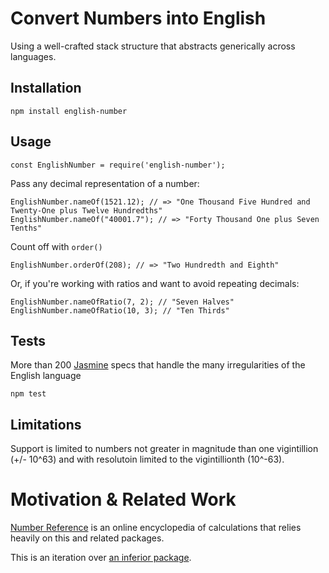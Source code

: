 # Convert Numbers into English

Using a well-crafted stack structure that abstracts generically across languages.

## Installation

```
npm install english-number
```

## Usage

```
const EnglishNumber = require('english-number');
```

Pass any decimal representation of a number:

```
EnglishNumber.nameOf(1521.12); // => "One Thousand Five Hundred and Twenty-One plus Twelve Hundredths"
EnglishNumber.nameOf("40001.7"); // => "Forty Thousand One plus Seven Tenths"
```

Count off with `order()`

```
EnglishNumber.orderOf(208); // => "Two Hundredth and Eighth"
```

Or, if you're working with ratios and want to avoid repeating decimals:

```
EnglishNumber.nameOfRatio(7, 2); // "Seven Halves"
EnglishNumber.nameOfRatio(10, 3); // "Ten Thirds"
```

## Tests

More than 200 [Jasmine](https://jasmine.github.io) specs that handle the many irregularities of the English language

```
npm test
```

## Limitations

Support is limited to numbers not greater in magnitude than one vigintillion (+/- 10^63) and with resolutoin limited to the vigintillionth (10^-63).

# Motivation & Related Work

[Number Reference](www.number-reference.com) is an online encyclopedia of calculations that relies heavily on this and related packages.

This is an iteration over [an inferior package](https://github.com/number-reference/number-to-english).
